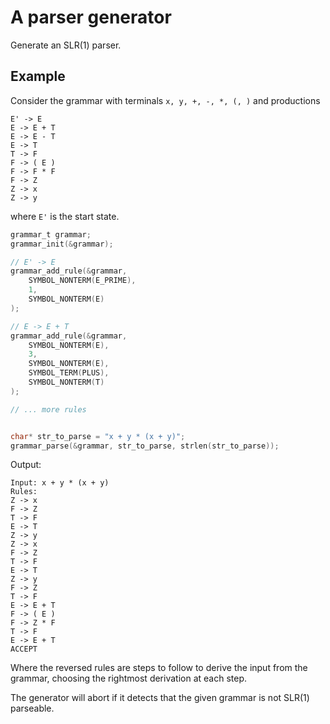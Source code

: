 # A parser generator

Generate an SLR(1) parser.

## Example

Consider the grammar with terminals `x, y, +, -, *, (, )` and productions

```
E' -> E
E -> E + T
E -> E - T
E -> T
T -> F
F -> ( E )
F -> F * F
F -> Z
Z -> x
Z -> y
```

where `E'` is the start state.

```c
grammar_t grammar;
grammar_init(&grammar);

// E' -> E
grammar_add_rule(&grammar, 
    SYMBOL_NONTERM(E_PRIME),
    1, 
    SYMBOL_NONTERM(E)
);

// E -> E + T
grammar_add_rule(&grammar, 
    SYMBOL_NONTERM(E),
    3, 
    SYMBOL_NONTERM(E),
    SYMBOL_TERM(PLUS),
    SYMBOL_NONTERM(T)
);

// ... more rules


char* str_to_parse = "x + y * (x + y)";
grammar_parse(&grammar, str_to_parse, strlen(str_to_parse));
```

Output:
```
Input: x + y * (x + y)
Rules:
Z -> x
F -> Z
T -> F
E -> T
Z -> y
Z -> x
F -> Z
T -> F
E -> T
Z -> y
F -> Z
T -> F
E -> E + T
F -> ( E )
F -> Z * F
T -> F
E -> E + T
ACCEPT
```
Where the reversed rules are steps to follow to derive the input from the grammar, choosing the rightmost derivation at each step.

The generator will abort if it detects that the given grammar is not SLR(1) parseable.
